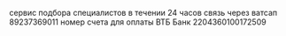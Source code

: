 сервис подбора специалистов в течении 24 часов
связь через ватсап 89237369011
номер счета для оплаты ВТБ Банк 2204360100172509
